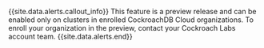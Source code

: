 {{site.data.alerts.callout_info}}
This feature is a preview release and can be enabled only on clusters in enrolled CockroachDB Cloud organizations. To enroll your organization in the preview, contact your Cockroach Labs account team.
{{site.data.alerts.end}}
